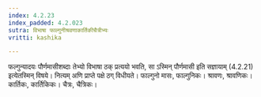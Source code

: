 ```yaml
---
index: 4.2.23
index_padded: 4.2.023
sutra: विभाषा फाल्गुनीश्रवणाकार्तिकीचैत्रीभ्यः
vritti: kashika

---
```

फल्गुन्यादयः पौर्णमासीशब्दाः तेभ्यो विभाषा ठक् प्रत्ययो भवति, सा ऽस्मिन् पौर्णमासी इति सज्ञायाम् (4.2.21) इत्येतस्मिन् विषये। नित्यम् अणि प्राप्ते पक्षे ठग् विधीयते। फाल्गुनो मासः, फाल्गुनिकः। श्रावणः, श्रावणिकः। कार्तिकः, कार्तिकिकः। चैत्रः, चैत्रिकः।